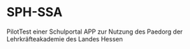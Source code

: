 # SPH-SSA
PilotTest einer Schulportal APP zur Nutzung des Paedorg der Lehrkräfteakademie des Landes Hessen
